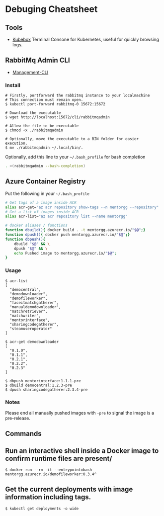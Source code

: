 # Debuging Cheatsheet

## Tools

- [Kubebox](https://github.com/astefanutti/kubebox)
    Terminal Consone for Kubernetes, useful for quickly browsing logs.


## RabbitMq Admin CLI

- [Management-CLI](https://www.rabbitmq.com/management-cli.html)

### Install

```shell
# Firstly, portforward the rabbitmq instance to your localmachine
# This connection must remain open.
$ kubectl port-forward rabbitmq-0 15672:15672

# Download the executable
$ wget http://localhost:15672/cli/rabbitmqadmin

# Allow the file to be executable
$ chmod +x ./rabbitmqadmin

# Optionally, move the executable to a BIN folder for easier execution.
$ mv ./rabbitmqadmin ~/.local/bin/.

```

Optionally, add this line to your `~/.bash_profile` for bash completion
```bash
. <(rabbitmqadmin --bash-completion)
```

## Azure Container Registry

Put the following in your `~/.bash_profile`

```bash
# Get tags of a image inside ACR
alias acr-get="az acr repository show-tags --n mentorgg --repository"
# Get a list of images inside ACR
alias acr-list="az acr repository list --name mentorgg"

# docker aliases / functions
function dbuild(){ docker build . -t mentorgg.azurecr.io/"$@";}
function dpush(){ docker push mentorgg.azurecr.io/"$@";}
function dbpush(){
    dbuild "$@" && \
    dpush "$@" && \
    echo Pushed image to mentorgg.azurecr.io/"$@";
}
```

### Usage

```shell
$ acr-list
[
  "democentral",
  "demodownloader",
  "demofileworker",
  "faceitmatchgatherer",
  "manualdemodownloader",
  "matchretriever",
  "matchwriter",
  "mentorinterface",
  "sharingcodegatherer",
  "steamuseroperator"
]

$ acr-get demodownloader
[
  "0.1.0",
  "0.1.1",
  "0.2.1",
  "0.2.2",
  "0.2.3"
]

$ dbpush mentorinterface:1.1.1-pre
$ dbuild democentral:1.2.3-pre
$ dpush sharingcodegatherer:2.3.4-pre

```

### Notes

Please end all manually pushed images with `-pre` to signal the image is a pre-release.


## Commands

## Run an interactive shell inside a Docker image to confirm runtime files are present/

```shell
$ docker run --rm -it --entrypoint=bash mentorgg.azurecr.io/demofileworker:0.3.4^
```

## Get the current deployments with image information including tags.

```
$ kubectl get deployments -o wide
```


